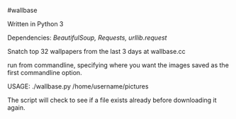 #wallbase

Written in Python 3

Dependencies: *BeautifulSoup, Requests, urllib.request*

Snatch top 32 wallpapers from the last 3 days at wallbase.cc 

run from commandline, specifying where you want the images saved as the first commandline option.

USAGE: ./wallbase.py /home/username/pictures

The script will check to see if a file exists already before downloading it again. 
